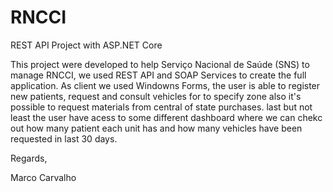 # RNCCI


REST API Project with ASP.NET Core

This project were developed to help Serviço Nacional de Saúde (SNS) to manage RNCCI, we used REST API and SOAP Services to create the full application.
As client we used Windowns Forms, the user is able to register new patients, request and consult vehicles for to specify zone also it's possible to request materials from central of state purchases. last but not least the user have acess to some different dashboard where we can chekc out how many patient each unit has and how many vehicles have been requested in last 30 days.


Regards,

Marco Carvalho
